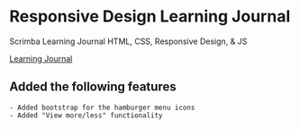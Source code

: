 # Responsive Design Learning Journal
 Scrimba Learning Journal HTML, CSS, Responsive Design, & JS

 [Learning Journal]()
 
 ## Added the following features
    - Added bootstrap for the hamburger menu icons
	- Added "View more/less" functionality

